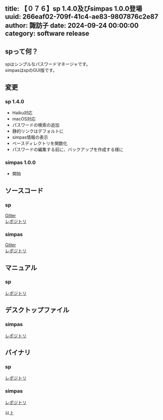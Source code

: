title: 【０７６】sp 1.4.0及びsimpas 1.0.0登場
uuid: 266eaf02-709f-41c4-ae83-9807876c2e87
author: 諏訪子
date: 2024-09-24 00:00:00
category: software release
----
## spって何？
spはシンプルなパスワードマネージャです。\
simpasはspのGUI版です。

## 変更
### sp 1.4.0
* Haiku対応
* macOS対応
* パスワードの検索の追加
* 静的リンクはデフォルトに
* simpas情報の表示
* ベースディレクトリを関数化
* パスワードの編集する前に、バックアップを作成する様に

### simpas 1.0.0
* 開始

## ソースコード
### sp
[Gitler](https://gitler.moe/suwako/sp)\
[レポジトリ](https://076.moe/repo/src/sp)

### simpas
[Gitler](https://gitler.moe/suwako/simpas)\
[レポジトリ](https://076.moe/repo/src/simpas)

## マニュアル
### sp
[レポジトリ](https://076.moe/repo/src/sp)

## デスクトップファイル
### simpas
[レポジトリ](https://076.moe/repo/desktop)

## バイナリ
### sp
[レポジトリ](https://076.moe/repo/bin/sp)

### simpas
[レポジトリ](https://076.moe/repo/bin/simpas)

以上
